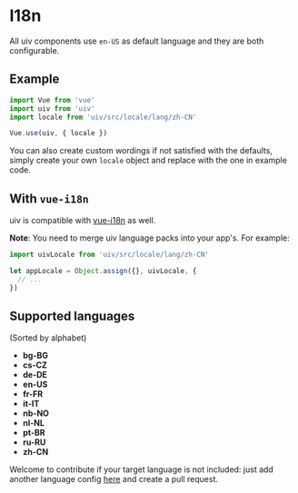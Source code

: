 # I18n

All uiv components use `en-US` as default language and they are both configurable.

## Example

```javascript
import Vue from 'vue'
import uiv from 'uiv'
import locale from 'uiv/src/locale/lang/zh-CN'

Vue.use(uiv, { locale })
```

You can also create custom wordings if not satisfied with the defaults, simply create your own `locale` object and replace with the one in example code.

## With `vue-i18n`

uiv is compatible with [vue-i18n](https://github.com/kazupon/vue-i18n) as well.

**Note**: You need to merge uiv language packs into your app's. For example:

```javascript
import uivLocale from 'uiv/src/locale/lang/zh-CN'

let appLocale = Object.assign({}, uivLocale, {
  // ...
})
```

## Supported languages

(Sorted by alphabet)

* **bg-BG**
* **cs-CZ**
* **de-DE**
* **en-US**
* **fr-FR**
* **it-IT**
* **nb-NO**
* **nl-NL**
* **pt-BR**
* **ru-RU**
* **zh-CN**

Welcome to contribute if your target language is not included: just add another language config [here](https://github.com/wxsms/uiv/blob/dev/src/locale/lang) and create a pull request.
